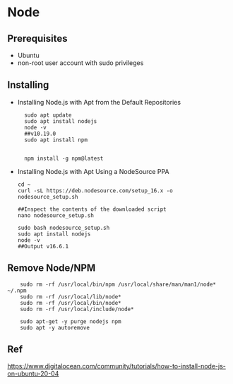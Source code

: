 
# Node

## Prerequisites 

- Ubuntu 
- non-root user account with sudo privileges 


##  Installing

- Installing Node.js with Apt from the Default Repositories

        sudo apt update
        sudo apt install nodejs
        node -v
        ##v10.19.0
        sudo apt install npm
        
        
        npm install -g npm@latest


- Installing Node.js with Apt Using a NodeSource PPA

      cd ~
      curl -sL https://deb.nodesource.com/setup_16.x -o nodesource_setup.sh

      ##Inspect the contents of the downloaded script
      nano nodesource_setup.sh

      sudo bash nodesource_setup.sh
      sudo apt install nodejs
      node -v
      ##Output v16.6.1


##  Remove Node/NPM

        sudo rm -rf /usr/local/bin/npm /usr/local/share/man/man1/node* ~/.npm
        sudo rm -rf /usr/local/lib/node*
        sudo rm -rf /usr/local/bin/node*
        sudo rm -rf /usr/local/include/node*

        sudo apt-get -y purge nodejs npm
        sudo apt -y autoremove




## Ref

https://www.digitalocean.com/community/tutorials/how-to-install-node-js-on-ubuntu-20-04


